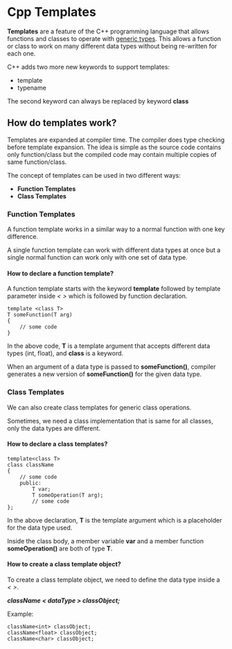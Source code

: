 
# Cpp Templates

**Templates** are a feature of the C++ programming language that allows functions and classes to operate with [generic types](https://www.geeksforgeeks.org/generics-inc/#:~:text=Generic%20Programming%20enables%20the%20programmer,integer%2C%20string%20or%20a%20character.&text=Once%20written%20it%20can%20be%20used%20for%20multiple%20times%20an%20cases.). This allows a function or class to work on many different data types without being re-written for each one.

C++ adds two more new keywords to support templates: 
- template 
- typename

The second keyword can always be replaced by keyword **class**

## How do templates work?
Templates are expanded at compiler time. The compiler does type checking before template expansion. The idea is simple as the source code contains only function/class but the compiled code may contain multiple copies of same function/class.

The concept of templates can be used in two different ways: 
- **Function Templates**
- **Class Templates**

### Function Templates
A function template works in a similar way to a normal function with one key difference.

A single function template can work with different data types at once but a single normal function can work only with one set of data type.

#### How to declare a function template?
A function template starts with the keyword **template** followed by template parameter inside *< >* which is followed by function declaration.
```
template <class T>
T someFunction(T arg)
{
    // some code
}
```
In the above code, **T** is a template argument that accepts different data types (int, float), and **class** is a keyword.

When an argument of a data type is passed to **someFunction()**, compiler generates a new version of **someFunction()** for the given data type.

### Class Templates
We can also create class templates for generic class operations.

Sometimes, we need a class implementation that is same for all classes, only the data types are different.

#### How to declare a class templates?
```
template<class T>
class className
{
    // some code
    public:
        T var;
        T someOperation(T arg);
        // some code
};
```
In the above declaration, **T** is the template argument which is a placeholder for the data type used.

Inside the class body, a member variable **var** and a member function **someOperation()** are both of type **T**.

#### How to create a class template object?
To create a class template object, we need to define the data type inside a *< >*.

***className < dataType > classObject;***

Example:
```
className<int> classObject;
className<float> classObject;
className<char> classObject;
```
